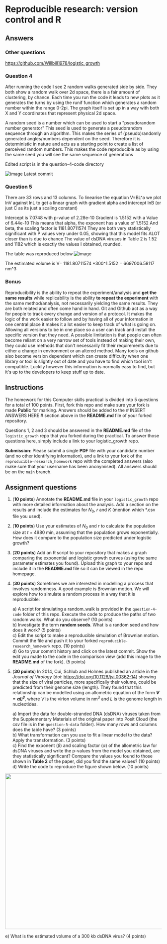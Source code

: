 # Reproducible research: version control and R
## Answers
### Other questions
https://github.com/Willbill1978/logistic_growth
### Question 4
After running the code I see 2 random walks generated side by side. They both show a random walk over 2d space, there is a fair amount of clustering, by chance.
Each time you run the code it leads to new plots as it generates the turns by using the runif function which generates a random number within the range 0-2pi. The graph itself is set up in a way with both X and Y coordinates that represent physical 2d space.

A random seed is a number which can be used to start a "pseudorandom number generator" This seed is used to generate a pseudorandom sequence through an algorithm. This makes the series of (pseudo)randomly generated angles/numbers dependent on the seed. Therefore it is deterministic in nature and acts as a starting point to create a list of perceived random numbers.  This makes the code reproducible as by using the same seed you will see the same sequence of generations

Edited script is in the question-4-code directory

![image](https://github.com/Willbill1978/reproducible-research_assignment/assets/150149267/6646960c-a2d9-430c-981d-11fe18020401)
Latest commit

### Question 5
There are 33 rows and 13 columns.
To linearise the equation V=BL^a we plot lnV against lnL to get a linear graph with gradient alpha and intercept lnB (or just C as its just a scaling constant)

Intercept is 7.0748 with p-value of 2.28e-10
Gradient is  1.5152 with a Value of 6.44e-10
This means that alpha, the exponent has a value of 1.5152
And beta, the scaling factor is 1181.80711574
They are both very statistically significant with P values very under 0.05, showing that this model fits ALOT closer than is due to chance
The value of dsDNA viruses in Table 2 is 1.52 and 1182 which is exactly the values I obtained, rounded.

The table was reproduced below
![image](https://github.com/Willbill1978/reproducible-research_assignment/assets/150149267/eec7624e-d554-486f-be81-df5d955c83f9)

The estimated volume is V= 1181.80711574 *300^1.5152 = 6697006.58117 nm^3

### Bonus
Reproducibility is the ability to repeat the experiment/analysis and **get the same results** while replicability is the ability **to repeat the experiment** with the same method/analysis, not necessarily yielding the same results. They are both related and often come hand in hand.
Git and Github act as a way for people to track every change and version of a protocol. It makes the logic of the work easier to follow and by having all of your information in one central place it makes it a lot easier to keep track of what is going on. Allowing all versions to be in one place so a user can track and install the specific version that they need. A possible limitation is that people can often become reliant on a very narrow set of tools instead of making their own, they could use methods that don't necessarily fit their requirements due to either a change in environment or an altered method. Many tools on github also become version dependent which can create difficulty when one library or tool is slightly out of date and you have to find which tool isn't compatible. Luckily however this information is normally easy to find, but it's up to the developers to keep stuff up to date.
## Instructions

The homework for this Computer skills practical is divided into 5 questions for a total of 100 points. First, fork this repo and make sure your fork is made **Public** for marking. Answers should be added to the # INSERT ANSWERS HERE # section above in the **README.md** file of your forked repository.

Questions 1, 2 and 3 should be answered in the **README.md** file of the `logistic_growth` repo that you forked during the practical. To answer those questions here, simply include a link to your logistic_growth repo.

**Submission**: Please submit a single **PDF** file with your candidate number (and no other identifying information), and a link to your fork of the `reproducible-research_homework` repo with the completed answers (also make sure that your username has been anonymised). All answers should be on the `main` branch.

## Assignment questions 

1) (**10 points**) Annotate the **README.md** file in your `logistic_growth` repo with more detailed information about the analysis. Add a section on the results and include the estimates for $N_0$, $r$ and $K$ (mention which *.csv file you used).
   
2) (**10 points**) Use your estimates of $N_0$ and $r$ to calculate the population size at $t$ = 4980 min, assuming that the population grows exponentially. How does it compare to the population size predicted under logistic growth? 

3) (**20 points**) Add an R script to your repository that makes a graph comparing the exponential and logistic growth curves (using the same parameter estimates you found). Upload this graph to your repo and include it in the **README.md** file so it can be viewed in the repo homepage.
   
4) (**30 points**) Sometimes we are interested in modelling a process that involves randomness. A good example is Brownian motion. We will explore how to simulate a random process in a way that it is reproducible:

   a) A script for simulating a random_walk is provided in the `question-4-code` folder of this repo. Execute the code to produce the paths of two random walks. What do you observe? (10 points) \
   b) Investigate the term **random seeds**. What is a random seed and how does it work? (5 points) \
   c) Edit the script to make a reproducible simulation of Brownian motion. Commit the file and push it to your forked `reproducible-research_homework` repo. (10 points) \
   d) Go to your commit history and click on the latest commit. Show the edit you made to the code in the comparison view (add this image to the **README.md** of the fork). (5 points) 

5) (**30 points**) In 2014, Cui, Schlub and Holmes published an article in the *Journal of Virology* (doi: https://doi.org/10.1128/jvi.00362-14) showing that the size of viral particles, more specifically their volume, could be predicted from their genome size (length). They found that this relationship can be modelled using an allometric equation of the form **$`V = \alpha L^{\beta}`$**, where $`V`$ is the virion volume in nm<sup>3</sup> and $`L`$ is the genome length in nucleotides.

   a) Import the data for double-stranded DNA (dsDNA) viruses taken from the Supplementary Materials of the original paper into Posit Cloud (the csv file is in the `question-5-data` folder). How many rows and columns does the table have? (3 points)\
   b) What transformation can you use to fit a linear model to the data? Apply the transformation. (3 points) \
   c) Find the exponent ($\beta$) and scaling factor ($\alpha$) of the allometric law for dsDNA viruses and write the p-values from the model you obtained, are they statistically significant? Compare the values you found to those shown in **Table 2** of the paper, did you find the same values? (10 points) \
   d) Write the code to reproduce the figure shown below. (10 points) 

  <p align="center">
     <img src="https://github.com/josegabrielnb/reproducible-research_homework/blob/main/question-5-data/allometric_scaling.png" width="600" height="500">
  </p>

  e) What is the estimated volume of a 300 kb dsDNA virus? (4 points) 
